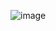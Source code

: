 ![image](https://user-images.githubusercontent.com/91574553/167322633-ce1b43cc-9621-4acd-bd33-b7cf51cb8c8c.png)
